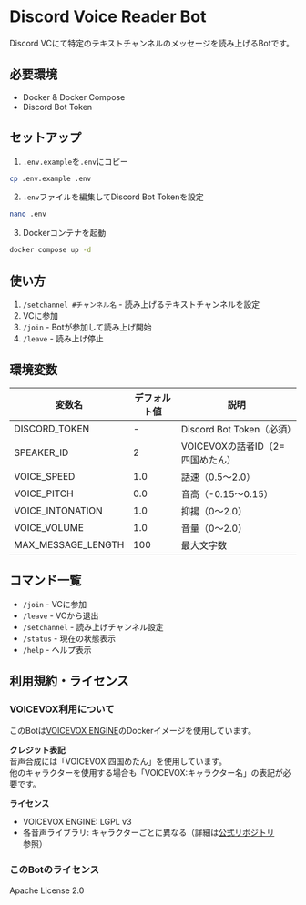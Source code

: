 # Discord Voice Reader Bot

Discord VCにて特定のテキストチャンネルのメッセージを読み上げるBotです。

## 必要環境
- Docker & Docker Compose
- Discord Bot Token

## セットアップ

1. `.env.example`を`.env`にコピー
```bash
cp .env.example .env
```

2. `.env`ファイルを編集してDiscord Bot Tokenを設定
```bash
nano .env
```

3. Dockerコンテナを起動
```bash
docker compose up -d
```

## 使い方

1. `/setchannel #チャンネル名` - 読み上げるテキストチャンネルを設定
2. VCに参加
3. `/join` - Botが参加して読み上げ開始
4. `/leave` - 読み上げ停止

## 環境変数

| 変数名 | デフォルト値 | 説明 |
|--------|------------|------|
| DISCORD_TOKEN | - | Discord Bot Token（必須） |
| SPEAKER_ID | 2 | VOICEVOXの話者ID（2=四国めたん） |
| VOICE_SPEED | 1.0 | 話速（0.5〜2.0） |
| VOICE_PITCH | 0.0 | 音高（-0.15〜0.15） |
| VOICE_INTONATION | 1.0 | 抑揚（0〜2.0） |
| VOICE_VOLUME | 1.0 | 音量（0〜2.0） |
| MAX_MESSAGE_LENGTH | 100 | 最大文字数 |

## コマンド一覧

- `/join` - VCに参加
- `/leave` - VCから退出
- `/setchannel` - 読み上げチャンネル設定
- `/status` - 現在の状態表示
- `/help` - ヘルプ表示

## 利用規約・ライセンス

### VOICEVOX利用について
このBotは[VOICEVOX ENGINE](https://github.com/VOICEVOX/voicevox_engine)のDockerイメージを使用しています。

**クレジット表記**  
音声合成には「VOICEVOX:四国めたん」を使用しています。  
他のキャラクターを使用する場合も「VOICEVOX:キャラクター名」の表記が必要です。

**ライセンス**  
- VOICEVOX ENGINE: LGPL v3
- 各音声ライブラリ: キャラクターごとに異なる（詳細は[公式リポジトリ](https://github.com/VOICEVOX/voicevox_engine)参照）

### このBotのライセンス
Apache License 2.0